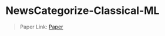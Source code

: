 # NewsCategorize-Classical-ML
> Paper Link: [Paper](https://www.researchgate.net/publication/345579704_Design_and_Analysis_of_News_Category_Predictor)
